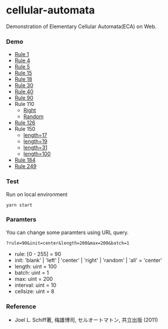 # cellular-automata

Demonstration of Elementary Cellular Automata(ECA) on Web.

### Demo

- [Rule 1](https://ma38su.github.io/cellular-automata/?length=100&rule=1&init=center)
- [Rule 4](https://ma38su.github.io/cellular-automata/?length=100&rule=4&init=random)
- [Rule 5](https://ma38su.github.io/cellular-automata/?length=100&rule=5&init=random)
- [Rule 15](https://ma38su.github.io/cellular-automata/?length=100&rule=15&init=random)
- [Rule 18](https://ma38su.github.io/cellular-automata/?length=100&rule=18&init=random)
- [Rule 30](https://ma38su.github.io/cellular-automata/?length=100&rule=30&init=center)
- [Rule 40](https://ma38su.github.io/cellular-automata/?length=100&rule=40&init=random)
- [Rule 90](https://ma38su.github.io/cellular-automata/?length=100&rule=90&init=center)
- Rule 110
  - [Right](https://ma38su.github.io/cellular-automata/?length=100&rule=110&init=right)
  - [Random](https://ma38su.github.io/cellular-automata/?length=100&rule=110&init=random)
- [Rule 126](https://ma38su.github.io/cellular-automata/?length=100&rule=126&init=random)
- Rule 150
  - [length=17](https://ma38su.github.io/cellular-automata/?length=17&rule=150&init=center)
  - [length=19](https://ma38su.github.io/cellular-automata/?length=19&rule=150&init=center)
  - [length=31](https://ma38su.github.io/cellular-automata/?length=31&rule=150&init=center)
  - [length=100](https://ma38su.github.io/cellular-automata/?length=100&rule=150&init=center)
- [Rule 184](https://ma38su.github.io/cellular-automata/?length=100&rule=184&init=random)
- [Rule 249](https://ma38su.github.io/cellular-automata/?length=100&rule=249&init=random)

### Test

Run on local environment
```
yarn start
```

### Paramters

You can change some paramters using URL query.

``?rule=90&init=center&length=200&max=200&batch=1``

- rule: [0 - 255] = 90
- init: 'blank' | 'left' | 'center' | 'right' | 'random' | 'all' = 'center'
- length: uint = 100
- batch: uint = 1
- max: uint = 200
- interval: uint = 10
- cellsize: uint = 8


### Reference

- Joel L. Schiff著, 梅雄博司, セルオートマトン, 共立出版 (2011) 
